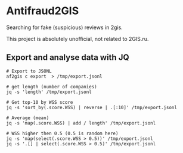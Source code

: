 # Antifraud2GIS

Searching for fake (suspicious) reviews in 2gis.

This project is absolutely unofficial, not related to 2GIS.ru.

## Export and analyse data with JQ

~~~shell
# Export to JSONL
af2gis c export  > /tmp/export.jsonl

# get length (number of companies)
jq -s 'length' /tmp/export.jsonl

# Get top-10 by WSS score
jq -s 'sort_by(.score.WSS) | reverse | .[:10]' /tmp/export.jsonl

# Average (mean)
jq -s 'map(.score.WSS) | add / length' /tmp/export.jsonl

# WSS higher then 0.5 (0.5 is random here)
jq -s 'map(select(.score.WSS > 0.5))' /tmp/export.jsonl
jq -s '.[] | select(.score.WSS > 0.5)' /tmp/export.jsonl


~~~

